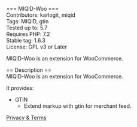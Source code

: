 === MIQID-Woo ===  
Contributors: karlogit, miqid  
Tags: MIQID, gtin  
Tested up to: 5.7  
Requires PHP: 7.2  
Stable tag: 1.6.3  
License: GPL v3 or Later  

MIQID-Woo is an extension for WooCommerce.  

== Description ==  
MIQID-Woo is an extension for WooCommerce.  

It provides:
* GTIN 
  * Extend markup with gtin for merchant feed.
  
[Privacy & Terms](https://miqid.com/privacy-terms/)